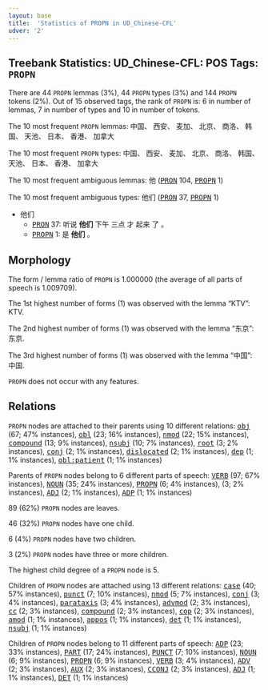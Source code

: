 ```yaml
---
layout: base
title:  'Statistics of PROPN in UD_Chinese-CFL'
udver: '2'
---
```


## Treebank Statistics: UD_Chinese-CFL: POS Tags: `PROPN`

There are 44 `PROPN` lemmas (3%), 44 `PROPN` types (3%) and 144 `PROPN` tokens (2%).
Out of 15 observed tags, the rank of `PROPN` is: 6 in number of lemmas, 7 in number of types and 10 in number of tokens.

The 10 most frequent `PROPN` lemmas: 中国、 西安、 麦加、 北京、 商洛、 韩国、 天池、 日本、 香港、 加拿大

The 10 most frequent `PROPN` types:  中国、 西安、 麦加、 北京、 商洛、 韩国、 天池、 日本、 香港、 加拿大

The 10 most frequent ambiguous lemmas: 他 (<tt><a href="zh_cfl-pos-PRON.html">PRON</a></tt> 104, <tt><a href="zh_cfl-pos-PROPN.html">PROPN</a></tt> 1)

The 10 most frequent ambiguous types:  他们 (<tt><a href="zh_cfl-pos-PRON.html">PRON</a></tt> 37, <tt><a href="zh_cfl-pos-PROPN.html">PROPN</a></tt> 1)


* 他们
  * <tt><a href="zh_cfl-pos-PRON.html">PRON</a></tt> 37: 听说 <b>他们</b> 下午 三点 才 起来 了 。
  * <tt><a href="zh_cfl-pos-PROPN.html">PROPN</a></tt> 1: 是 <b>他们</b> 。

## Morphology

The form / lemma ratio of `PROPN` is 1.000000 (the average of all parts of speech is 1.009709).

The 1st highest number of forms (1) was observed with the lemma “KTV”: KTV.

The 2nd highest number of forms (1) was observed with the lemma “东京”: 东京.

The 3rd highest number of forms (1) was observed with the lemma “中国”: 中国.

`PROPN` does not occur with any features.


## Relations

`PROPN` nodes are attached to their parents using 10 different relations: <tt><a href="zh_cfl-dep-obj.html">obj</a></tt> (67; 47% instances), <tt><a href="zh_cfl-dep-obl.html">obl</a></tt> (23; 16% instances), <tt><a href="zh_cfl-dep-nmod.html">nmod</a></tt> (22; 15% instances), <tt><a href="zh_cfl-dep-compound.html">compound</a></tt> (13; 9% instances), <tt><a href="zh_cfl-dep-nsubj.html">nsubj</a></tt> (10; 7% instances), <tt><a href="zh_cfl-dep-root.html">root</a></tt> (3; 2% instances), <tt><a href="zh_cfl-dep-conj.html">conj</a></tt> (2; 1% instances), <tt><a href="zh_cfl-dep-dislocated.html">dislocated</a></tt> (2; 1% instances), <tt><a href="zh_cfl-dep-dep.html">dep</a></tt> (1; 1% instances), <tt><a href="zh_cfl-dep-obl-patient.html">obl:patient</a></tt> (1; 1% instances)

Parents of `PROPN` nodes belong to 6 different parts of speech: <tt><a href="zh_cfl-pos-VERB.html">VERB</a></tt> (97; 67% instances), <tt><a href="zh_cfl-pos-NOUN.html">NOUN</a></tt> (35; 24% instances), <tt><a href="zh_cfl-pos-PROPN.html">PROPN</a></tt> (6; 4% instances),  (3; 2% instances), <tt><a href="zh_cfl-pos-ADJ.html">ADJ</a></tt> (2; 1% instances), <tt><a href="zh_cfl-pos-ADP.html">ADP</a></tt> (1; 1% instances)

89 (62%) `PROPN` nodes are leaves.

46 (32%) `PROPN` nodes have one child.

6 (4%) `PROPN` nodes have two children.

3 (2%) `PROPN` nodes have three or more children.

The highest child degree of a `PROPN` node is 5.

Children of `PROPN` nodes are attached using 13 different relations: <tt><a href="zh_cfl-dep-case.html">case</a></tt> (40; 57% instances), <tt><a href="zh_cfl-dep-punct.html">punct</a></tt> (7; 10% instances), <tt><a href="zh_cfl-dep-nmod.html">nmod</a></tt> (5; 7% instances), <tt><a href="zh_cfl-dep-conj.html">conj</a></tt> (3; 4% instances), <tt><a href="zh_cfl-dep-parataxis.html">parataxis</a></tt> (3; 4% instances), <tt><a href="zh_cfl-dep-advmod.html">advmod</a></tt> (2; 3% instances), <tt><a href="zh_cfl-dep-cc.html">cc</a></tt> (2; 3% instances), <tt><a href="zh_cfl-dep-compound.html">compound</a></tt> (2; 3% instances), <tt><a href="zh_cfl-dep-cop.html">cop</a></tt> (2; 3% instances), <tt><a href="zh_cfl-dep-amod.html">amod</a></tt> (1; 1% instances), <tt><a href="zh_cfl-dep-appos.html">appos</a></tt> (1; 1% instances), <tt><a href="zh_cfl-dep-det.html">det</a></tt> (1; 1% instances), <tt><a href="zh_cfl-dep-nsubj.html">nsubj</a></tt> (1; 1% instances)

Children of `PROPN` nodes belong to 11 different parts of speech: <tt><a href="zh_cfl-pos-ADP.html">ADP</a></tt> (23; 33% instances), <tt><a href="zh_cfl-pos-PART.html">PART</a></tt> (17; 24% instances), <tt><a href="zh_cfl-pos-PUNCT.html">PUNCT</a></tt> (7; 10% instances), <tt><a href="zh_cfl-pos-NOUN.html">NOUN</a></tt> (6; 9% instances), <tt><a href="zh_cfl-pos-PROPN.html">PROPN</a></tt> (6; 9% instances), <tt><a href="zh_cfl-pos-VERB.html">VERB</a></tt> (3; 4% instances), <tt><a href="zh_cfl-pos-ADV.html">ADV</a></tt> (2; 3% instances), <tt><a href="zh_cfl-pos-AUX.html">AUX</a></tt> (2; 3% instances), <tt><a href="zh_cfl-pos-CCONJ.html">CCONJ</a></tt> (2; 3% instances), <tt><a href="zh_cfl-pos-ADJ.html">ADJ</a></tt> (1; 1% instances), <tt><a href="zh_cfl-pos-DET.html">DET</a></tt> (1; 1% instances)

